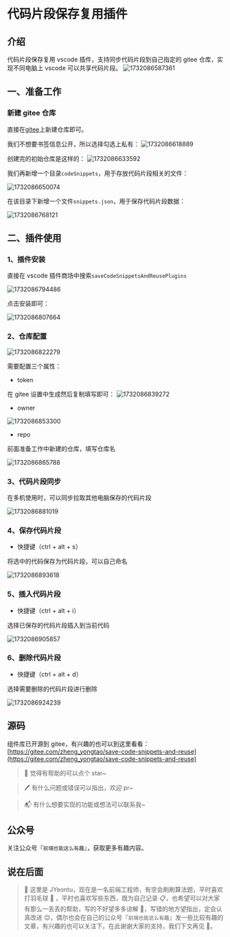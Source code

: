# 代码片段保存复用插件

## 介绍

代码片段保存复用 vscode 插件，支持同步代码片段到自己指定的 gitee 仓库，实现不同电脑上 vscode 可以共享代码片段。
![1732086587361](https://gitee.com/zheng_yongtao/save-code-snippets-and-reuse/raw/master/images/README/1732086587361.png)

## 一、准备工作

### 新建 gitee 仓库

直接在[gitee](https://gitee.com/)上新建仓库即可。

我们不想要书签信息公开，所以选择勾选上私有：
![1732086618889](https://gitee.com/zheng_yongtao/save-code-snippets-and-reuse/raw/master/images/README/1732086618889.png)

创建完的初始仓库是这样的：
![1732086633592](https://gitee.com/zheng_yongtao/save-code-snippets-and-reuse/raw/master/images/README/1732086633592.png)

我们再新增一个目录`codeSnippets`，用于存放代码片段相关的文件：

![1732086650074](https://gitee.com/zheng_yongtao/save-code-snippets-and-reuse/raw/master/images/README/1732086650074.png)

在该目录下新增一个文件`snippets.json`，用于保存代码片段数据：

![1732086768121](https://gitee.com/zheng_yongtao/save-code-snippets-and-reuse/raw/master/images/README/1732086768121.png)

## 二、插件使用

### 1、插件安装

直接在 vscode 插件商场中搜索`saveCodeSnippetsAndReusePlugins`

![1732086794486](https://gitee.com/zheng_yongtao/save-code-snippets-and-reuse/raw/master/images/README/1732086794486.png)

点击安装即可：

![1732086807664](https://gitee.com/zheng_yongtao/save-code-snippets-and-reuse/raw/master/images/README/1732086807664.png)

### 2、仓库配置

![1732086822279](https://gitee.com/zheng_yongtao/save-code-snippets-and-reuse/raw/master/images/README/1732086822279.png)

需要配置三个属性：

- token

在 gitee 设置中生成然后复制填写即可：
![1732086839272](https://gitee.com/zheng_yongtao/save-code-snippets-and-reuse/raw/master/images/README/1732086839272.png)

- owner

![1732086853300](https://gitee.com/zheng_yongtao/save-code-snippets-and-reuse/raw/master/images/README/1732086853300.png)

- repo

前面准备工作中新建的仓库，填写仓库名

![1732086865788](https://gitee.com/zheng_yongtao/save-code-snippets-and-reuse/raw/master/images/README/1732086865788.png)

### 3、代码片段同步

在多机使用时，可以同步拉取其他电脑保存的代码片段

![1732086881019](https://gitee.com/zheng_yongtao/save-code-snippets-and-reuse/raw/master/images/README/1732086881019.png)

### 4、保存代码片段

- 快捷键（ctrl + alt + s）

将选中的代码保存为代码片段，可以自己命名

![1732086893618](https://gitee.com/zheng_yongtao/save-code-snippets-and-reuse/raw/master/images/README/1732086893618.png)

### 5、插入代码片段

- 快捷键（ctrl + alt + i）

选择已保存的代码片段插入到当前代码

![1732086905857](https://gitee.com/zheng_yongtao/save-code-snippets-and-reuse/raw/master/images/README/1732086905857.png)

### 6、删除代码片段

- 快捷键（ctrl + alt + d）

选择需要删除的代码片段进行删除

![1732086924239](https://gitee.com/zheng_yongtao/save-code-snippets-and-reuse/raw/master/images/README/1732086924239.png)

## 源码

组件库已开源到 gitee，有兴趣的也可以到这里看看：[https://gitee.com/zheng_yongtao/save-code-snippets-and-reuse](https://gitee.com/zheng_yongtao/save-code-snippets-and-reuse)

> 🌟 觉得有帮助的可以点个 star~

> 🖊 有什么问题或错误可以指出，欢迎 pr~

> 📬 有什么想要实现的功能或想法可以联系我~

## 公众号

关注公众号『`前端也能这么有趣`』，获取更多有趣内容。

## 说在后面

> 🎉 这里是 JYeontu，现在是一名前端工程师，有空会刷刷算法题，平时喜欢打羽毛球 🏸 ，平时也喜欢写些东西，既为自己记录 📋，也希望可以对大家有那么一丢丢的帮助，写的不好望多多谅解 🙇，写错的地方望指出，定会认真改进 😊，偶尔也会在自己的公众号『`前端也能这么有趣`』发一些比较有趣的文章，有兴趣的也可以关注下。在此谢谢大家的支持，我们下文再见 🙌。

